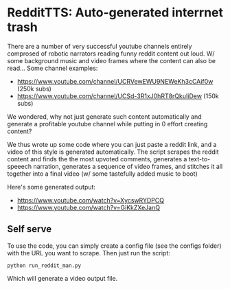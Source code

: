 # RedditTTS: Auto-generated interrnet trash

There are a number of very successful youtube channels entirely comprosed of robotic narrators reading funny reddit content out loud. W/ some background music and video frames where the content can also be read... Some channel examples:
* https://www.youtube.com/channel/UCRVewEWU9NEWeKh3cCAif0w (250k subs)
* https://www.youtube.com/channel/UCSd-3R1xJ0hRT8rQkuIiDew (150k subs)

We wondered, why not just generate such content automatically and generate a profitable youtube channel while putting in 0 effort creating content?

We thus wrote up some code where you can just paste a reddit link, and a video of this style is generated automatically. The script scrapes the reddit content and finds the the most upvoted comments, generates a text-to-speeech narration, generates a sequence of video frames, and stitches it all together into a final video (w/ some tastefully added music to boot)

Here's some generated output:
* https://www.youtube.com/watch?v=XycswRYDPCQ
* https://www.youtube.com/watch?v=GiKkZXeJanQ


## Self serve

To use the code, you can simply create a config file (see the configs folder) with the URL you want to scrape. Then just run the script:

`python run_reddit_man.py`

Which will generate a video output file. 
